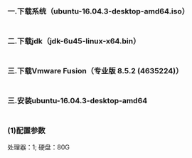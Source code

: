 ### 一.下载系统（ubuntu-16.04.3-desktop-amd64.iso）<br /><br />
### 二.下载jdk（jdk-6u45-linux-x64.bin）<br /><br />
### 三.下载Vmware Fusion（专业版 8.5.2 (4635224)）<br /><br />
### 三.安装ubuntu-16.04.3-desktop-amd64<br /><br />
### (1)配置参数<br />
  处理器：1; 硬盘：80G
